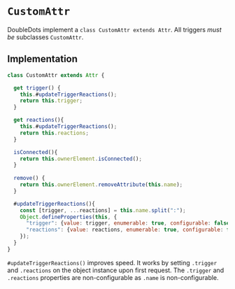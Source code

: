 # `CustomAttr`

DoubleDots implement a `class CustomAttr extends Attr`. All triggers *must be* subclasses `CustomAttr`.

## Implementation

```js
class CustomAttr extends Attr {

  get trigger() {
    this.#updateTriggerReactions();
    return this.trigger;
  }

  get reactions(){
    this.#updateTriggerReactions();
    return this.reactions;
  }

  isConnected(){
    return this.ownerElement.isConnected();
  }
  
  remove() {
    return this.ownerElement.removeAttribute(this.name);
  }

  #updateTriggerReactions(){
    const [trigger, ...reactions] = this.name.split(":");
    Object.defineProperties(this, {
      "trigger": {value: trigger, enumerable: true, configurable: false},
      "reactions": {value: reactions, enumerable: true, configurable: false},
    });
  }
}
```

`#updateTriggerReactions()` improves speed. It works by setting `.trigger` and `.reactions` on the object instance upon first request. The `.trigger` and `.reactions` properties are non-configurable as `.name` is non-configurable.